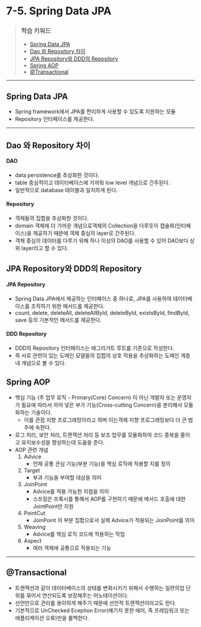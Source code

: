 # 7-5. Spring Data JPA

> ### 학습 키워드
>
> * [Spring Data JPA](7-5.-spring-data-jpa.md#spring-data-jpa)
> * [Dao 와 Repository 차이](7-5.-spring-data-jpa.md#dao-repository)
> * [JPA Repository와 DDD의 Repository](7-5.-spring-data-jpa.md#jpa-repository-ddd-repository)
> * [Spring AOP](7-5.-spring-data-jpa.md#spring-aop)
> * [@Transactional](7-5.-spring-data-jpa.md#transactional)

***

## Spring Data JPA

* Spring framework에서 JPA를 편리하게 사용할 수 있도록 지원하는 모듈
* Repository 인터페이스를 제공한다.

***

## Dao 와 Repository 차이

#### DAO

* data persistence를 추상화한 것이다.
* table 중심적이고 데이터베이스에 가까워 low level 개념으로 간주된다.
* 일반적으로 database 테이블과 일치하게 된다.

#### Repository

* 객체들의 집합을 추상화한 것이다.
* domain 객체에 더 가까운 개념으로객체의 Collection을 다루듯이 캡슐화(인터페이스)을 제공하기 때문에 객체 중심의 layer로 간주된다.
* 객체 중심의 데이터를 다루기 위해 하나 이상의 DAO를 사용할 수 있어 DAO보다 상위 layer라고 할 수 있다.

## JPA Repository와 DDD의 Repository

#### JPA Repository

* Spring Data JPA에서 제공하는 인터페이스 중 하나로, JPA를 사용하여 데이터베이스를 조작하기 위한 메서드를 제공한다.
* count, delete, deleteAll, deleteAllById, deleteById, existsById, findById, save 등의 기본적인 메서드를 제공한다.

#### DDD Repository

* DDD의 Repository 인터페이스는 애그리거트 루트를 기준으로 작성한다.
* 즉 서로 관련이 있는 도메인 모델들의 집합의 상호 작용을 추상화하는 도메인 계층 내 개념으로 볼 수 있다.

## Spring AOP

* 핵심 기능 (주 업무 로직 - Primary(Core) Concern) 이 아닌 개발자 또는 운영자가 필요에 따라서 끼어 넣은 부가 기능(Cross-cutting Concern)을 분리해서 모듈화하는 기술이다.
  * 이를 관점 지향 프로그래밍이라고 하며 이는객체 지향 프로그래밍보다 더 큰 범주에 속한다.
* 로그 처리, 보안 처리, 트랜잭션 처리 등 보조 업무를 모듈화하여 코드 중복을 줄이고 유지보수성을 향상하는데 도움을 준다.
* AOP 관련 개념
  1. Advice&#x20;
     * 언제 공통 관심 기능(부분 기능)을 핵심 로직에 적용할 지를 정의
  2. Target&#x20;
     * 부과 기능을 부여할 대상을 의미
  3. JoinPoint&#x20;
     * Advice를 적용 가능한 지점을 의미
     * 스프링은 프록시를 통해서 AOP를 구현하기 때문에 메서드 호출에 대한 JointPoint만 지원
  4. PointCut&#x20;
     * JoinPoint 의 부분 집합으로서 실제 Advice가 적용되는 JoinPoint를 의미
  5. Weaving&#x20;
     * Advice를 핵심 로직 코드에 적용하는 작업
  6. Aspect&#x20;
     * 여러 객체에 공통으로 적용되는 기능

***

## @Transactional

* 트랜잭션과 같이 데이터베이스의 상태를 변화시키기 위해서 수행하는 일련의업 단위를 묶어서 연산되도록 보장해주는 어노테이션이다.
* 선언만으로 관리를 용이하게 해주기 때문에 선언적 트랜잭션이라고도 한다.
* 기본적으로 UnChecked Eception Error(예기치 못한 에러, 즉 프레임워크 또는 애플리케이션 오류)만을 롤백한다.
